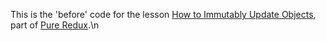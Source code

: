 This is the 'before' code for the lesson [How to Immutably Update Objects](https://daveceddia.podia.com/courses/pure-redux/54080-immutability-in-practice/152889-how-to-immutably-update-objects), part of [Pure Redux](https://daveceddia.com/pure-redux/).\n
